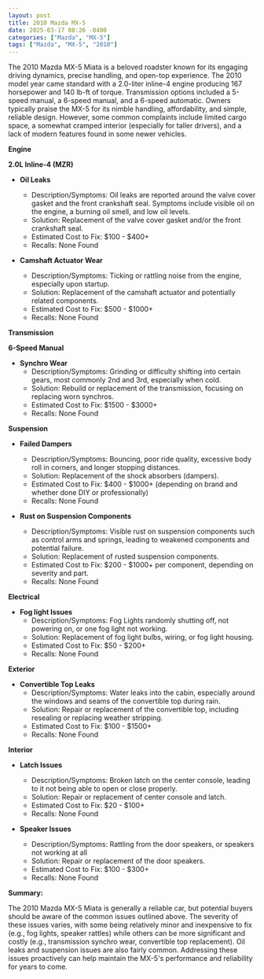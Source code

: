 ```yaml
---
layout: post
title: 2010 Mazda MX-5
date: 2025-03-17 08:26 -0400
categories: ["Mazda", "MX-5"]
tags: ["Mazda", "MX-5", "2010"]
---
```

The 2010 Mazda MX-5 Miata is a beloved roadster known for its engaging driving dynamics, precise handling, and open-top experience. The 2010 model year came standard with a 2.0-liter inline-4 engine producing 167 horsepower and 140 lb-ft of torque. Transmission options included a 5-speed manual, a 6-speed manual, and a 6-speed automatic. Owners typically praise the MX-5 for its nimble handling, affordability, and simple, reliable design. However, some common complaints include limited cargo space, a somewhat cramped interior (especially for taller drivers), and a lack of modern features found in some newer vehicles.

**Engine**

**2.0L Inline-4 (MZR)**

*   **Oil Leaks**
    *   Description/Symptoms: Oil leaks are reported around the valve cover gasket and the front crankshaft seal. Symptoms include visible oil on the engine, a burning oil smell, and low oil levels.
    *   Solution: Replacement of the valve cover gasket and/or the front crankshaft seal.
    *   Estimated Cost to Fix: $100 - $400+
    *   Recalls: None Found

* **Camshaft Actuator Wear**
    * Description/Symptoms: Ticking or rattling noise from the engine, especially upon startup.
    * Solution: Replacement of the camshaft actuator and potentially related components.
    * Estimated Cost to Fix: $500 - $1000+
    * Recalls: None Found

**Transmission**

**6-Speed Manual**

*   **Synchro Wear**
    *   Description/Symptoms: Grinding or difficulty shifting into certain gears, most commonly 2nd and 3rd, especially when cold.
    *   Solution: Rebuild or replacement of the transmission, focusing on replacing worn synchros.
    *   Estimated Cost to Fix: $1500 - $3000+
    *   Recalls: None Found

**Suspension**

*   **Failed Dampers**
    *   Description/Symptoms: Bouncing, poor ride quality, excessive body roll in corners, and longer stopping distances.
    *   Solution: Replacement of the shock absorbers (dampers).
    *   Estimated Cost to Fix: $400 - $1000+ (depending on brand and whether done DIY or professionally)
    *   Recalls: None Found

*   **Rust on Suspension Components**
    *   Description/Symptoms: Visible rust on suspension components such as control arms and springs, leading to weakened components and potential failure.
    *   Solution: Replacement of rusted suspension components.
    *   Estimated Cost to Fix: $200 - $1000+ per component, depending on severity and part.
    *   Recalls: None Found

**Electrical**

*   **Fog light Issues**
    *   Description/Symptoms: Fog Lights randomly shutting off, not powering on, or one fog light not working.
    *   Solution: Replacement of fog light bulbs, wiring, or fog light housing.
    *   Estimated Cost to Fix: $50 - $200+
    *   Recalls: None Found

**Exterior**

*   **Convertible Top Leaks**
    *   Description/Symptoms: Water leaks into the cabin, especially around the windows and seams of the convertible top during rain.
    *   Solution: Repair or replacement of the convertible top, including resealing or replacing weather stripping.
    *   Estimated Cost to Fix: $100 - $1500+
    *   Recalls: None Found

**Interior**

*   **Latch Issues**
    *   Description/Symptoms: Broken latch on the center console, leading to it not being able to open or close properly.
    *   Solution: Repair or replacement of center console and latch.
    *   Estimated Cost to Fix: $20 - $100+
    *   Recalls: None Found

*   **Speaker Issues**
    *   Description/Symptoms: Rattling from the door speakers, or speakers not working at all
    *   Solution: Repair or replacement of the door speakers.
    *   Estimated Cost to Fix: $100 - $300+
    *   Recalls: None Found

**Summary:**

The 2010 Mazda MX-5 Miata is generally a reliable car, but potential buyers should be aware of the common issues outlined above. The severity of these issues varies, with some being relatively minor and inexpensive to fix (e.g., fog lights, speaker rattles) while others can be more significant and costly (e.g., transmission synchro wear, convertible top replacement). Oil leaks and suspension issues are also fairly common. Addressing these issues proactively can help maintain the MX-5's performance and reliability for years to come.

